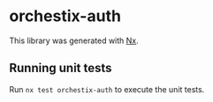 # orchestix-auth

This library was generated with [Nx](https://nx.dev).

## Running unit tests

Run `nx test orchestix-auth` to execute the unit tests.
